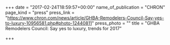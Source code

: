 +++
date = "2017-02-24T18:59:57+00:00"
name_of_publication = "CHRON"
page_kind = "press"
press_link = "https://www.chron.com/news/article/GHBA-Remodelers-Council-Say-yes-to-luxury-10956581.php#photo-12440811"
press_photo = ""
title = "GHBA Remodelers Council: Say yes to luxury, trends for 2017"

+++